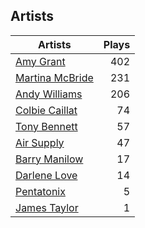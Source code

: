 ## Artists
Artists | Plays 
----- | -----: 
[Amy Grant](/artists/amy-grant-3053) | 402
[Martina McBride](/artists/martina-mcbride-35319) | 231
[Andy Williams](/artists/andy-williams-16425) | 206
[Colbie Caillat](/artists/colbie-caillat-33213) | 74
[Tony Bennett](/artists/tony-bennett-2564) | 57
[Air Supply](/artists/air-supply-2618) | 47
[Barry Manilow](/artists/barry-manilow-31897) | 17
[Darlene Love](/artists/darlene-love-118320) | 14
[Pentatonix](/artists/pentatonix-655231) | 5
[James Taylor](/artists/james-taylor-5709) | 1


